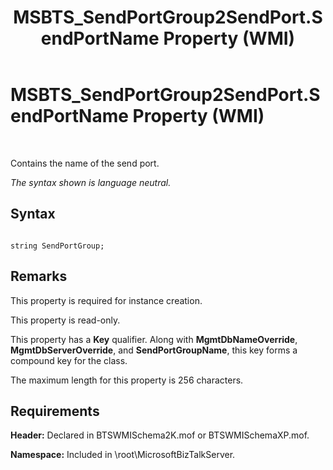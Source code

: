 ﻿---
title: MSBTS_SendPortGroup2SendPort.SendPortName Property (WMI)
TOCTitle: MSBTS_SendPortGroup2SendPort.SendPortName Property (WMI)
ms:assetid: e69760ec-a6fe-4695-a9ed-044e2dcb452f
ms:mtpsurl: https://msdn.microsoft.com/en-us/library/Aa561643(v=BTS.80)
ms:contentKeyID: 51533055
ms.date: 08/30/2017
mtps_version: v=BTS.80
---

# MSBTS\_SendPortGroup2SendPort.SendPortName Property (WMI)

 

Contains the name of the send port.

*The syntax shown is language neutral.*

## Syntax

``` 
  
string SendPortGroup;  
```

## Remarks

This property is required for instance creation.

This property is read-only.

This property has a **Key** qualifier. Along with **MgmtDbNameOverride**, **MgmtDbServerOverride**, and **SendPortGroupName**, this key forms a compound key for the class.

The maximum length for this property is 256 characters.

## Requirements

**Header:** Declared in BTSWMISchema2K.mof or BTSWMISchemaXP.mof.

**Namespace:** Included in \\root\\MicrosoftBizTalkServer.

